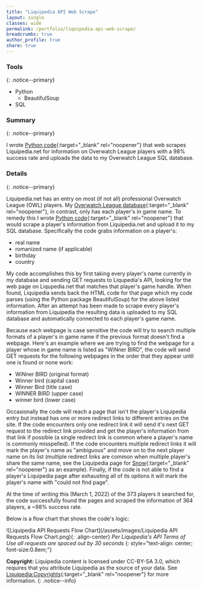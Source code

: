 ```yaml
---
title: "Liquipedia API Web Scrape"
layout: single
classes: wide
permalink: /portfolio/liquipedia-api-web-scrape/
breadcrumbs: true
author_profile: true
share: true
---
```


### Tools
{: .notice--primary}

- Python
  - BeautifulSoup
- SQL

### Summary
{: .notice--primary}

  I wrote [Python code](https://github.com/mtollefsen/overwatch-league-data-projects/blob/main/Liquipedia%20API%20Web%20Scrape/player_info_web_scrape.py){:target="_blank" rel="noopener"} that web scrapes Liquipedia.net for information on Overwatch League players with a 98% success rate and uploads the data to my Overwatch League SQL database.
  
### Details
{: .notice--primary}

  Liquipedia.net has an entry on most (if not all) professional Overwatch League (OWL) players. My [Overwatch League database](/portfolio/overwatch-league-data-cleanup/){:target="_blank" rel="noopener"}, in contrast, only has each player's in game name. To remedy this I wrote [Python code](https://github.com/mtollefsen/overwatch-league-data-projects/blob/main/Liquipedia%20API%20Web%20Scrape/player_info_web_scrape.py){:target="_blank" rel="noopener"}  that would scrape a player's information from Liquipedia.net and upload it to my SQL database. Specifically the code grabs information on a player's:
  - real name 
  - romanized name (if applicable)
  - birthday
  - country
  
  My code accomplishes this by first taking every player's name currently in my database and sending GET requests to Liqupedia's API, looking for the web page on Liqupedia.net that matches that player's game handle. When found, Liquipedia sends back the HTML code for that page which my code parses (using the Python package BeautifulSoup) for the above listed information. After an attempt has been made to scrape every player's information from Liquipedia the resulting data is uploaded to my SQL database and automatically connected to each player's game name.
  
  Because each webpage is case sensitive the code will try to search multiple formats of a player's in game name if the previous format doesn't find a webpage. Here's an example where we are trying to find the webpage for a player whose in game name is listed as "WiNner BIRD", the code will send GET requests for the following webpages in the order that they appear until one is found or none work:
  - WiNner BIRD (original format)
  - Winner bird (capital case)
  - Winner Bird (title case)
  - WINNER BIRD (upper case)
  - winner bird (lower case)
  
  Occasionally the code will reach a page that isn't the player's Liquipedia entry but instead has one or more redirect links to different entries on the site. If the code encounters only one redirect link it will send it's next GET request to the redirect link provided and get the player's information from that link if possible (a single redirect link is common where a player's name is commonly misspelled). If the code encounters multiple redirect links it will mark the player's name as "ambiguous" and move on to the next player name on its list (multiple redirect links are common when multiple player's share the same name, see the Liquipedia page for [Snow](https://liquipedia.net/overwatch/Snow){:target="_blank" rel="noopener"} as an example). Finally, if the code is not able to find a player's Liquipedia page after exhausting all of its options it will mark the player's name with "could not find page".
  
  At the time of writing this (March 1, 2022) of the 373 players it searched for, the code successfully found the pages and scraped the information of 364 players, a ~98% success rate.
  
  Below is a flow chart that shows the code's logic:
  
![Liquipedia API Requests Flow Chart](/assets/images/Liquipedia API Requests Flow Chart.png){: .align-center}
*Per Liquipedia's API Terms of Use all requests are spaced out by 30 seconds*
{: style="text-align: center; font-size:0.8em;"}

**Copyright:** Liquipedia content is licensed under CC-BY-SA 3.0, which requires that you attribute Liquipedia as the source of your data. See [Liquipedia:Copyrights](https://liquipedia.net/commons/Liquipedia:Copyrights){:target="_blank" rel="noopener"} for more information.
{: .notice--info}


